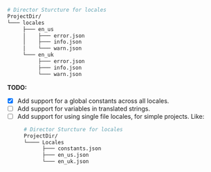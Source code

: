

```bash
# Director Sturcture for locales
ProjectDir/
└─── locales
     ├─── en_us
     │    ├─── error.json
     │    ├─── info.json
     │    └─── warn.json
     └─── en_uk
          ├─── error.json
          ├─── info.json
          └─── warn.json
```


**TODO:**
- [X] Add support for a global constants across all locales.
- [ ] Add support for variables in translated strings.
- [ ] Add support for using single file locales, for simple projects. Like:
  ```bash
    # Director Sturcture for locales
    ProjectDir/
    └──── Locales
          ├─── constants.json
          ├─── en_us.json
          └─── en_uk.json
  ```
